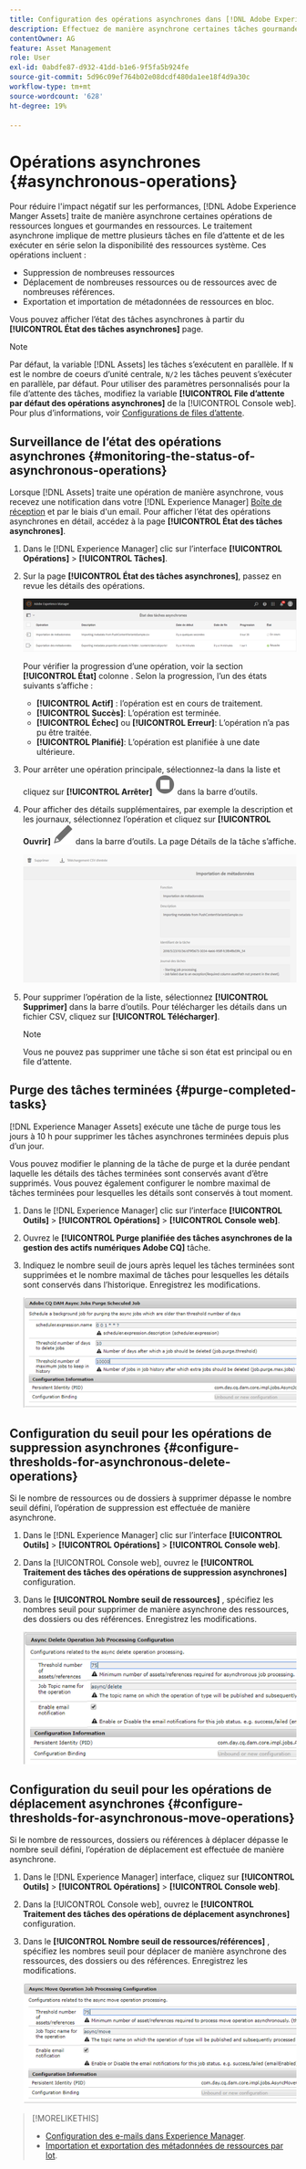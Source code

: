 ```yaml
---
title: Configuration des opérations asynchrones dans [!DNL Adobe Experience Manager].
description: Effectuez de manière asynchrone certaines tâches gourmandes en ressources afin d’optimiser les performances dans [!DNL Experience Manager Assets].
contentOwner: AG
feature: Asset Management
role: User
exl-id: 0abdfe87-d932-41dd-b1e6-9f5fa5b924fe
source-git-commit: 5d96c09ef764b02e08dcdf480da1ee18f4d9a30c
workflow-type: tm+mt
source-wordcount: '628'
ht-degree: 19%

---
```


# Opérations asynchrones {#asynchronous-operations}

Pour réduire l&#39;impact négatif sur les performances, [!DNL Adobe Experience Manger Assets] traite de manière asynchrone certaines opérations de ressources longues et gourmandes en ressources. Le traitement asynchrone implique de mettre plusieurs tâches en file d’attente et de les exécuter en série selon la disponibilité des ressources système. Ces opérations incluent :

* Suppression de nombreuses ressources 
* Déplacement de nombreuses ressources ou de ressources avec de nombreuses références.
* Exportation et importation de métadonnées de ressources en bloc.

Vous pouvez afficher l’état des tâches asynchrones à partir du **[!UICONTROL État des tâches asynchrones]** page.

>[!NOTE]
>
>Par défaut, la variable [!DNL Assets] les tâches s’exécutent en parallèle. If `N` est le nombre de coeurs d’unité centrale, `N/2` les tâches peuvent s’exécuter en parallèle, par défaut. Pour utiliser des paramètres personnalisés pour la file d’attente des tâches, modifiez la variable **[!UICONTROL File d’attente par défaut des opérations asynchrones]** de la [!UICONTROL Console web]. Pour plus d’informations, voir [Configurations de files d’attente](https://sling.apache.org/documentation/bundles/apache-sling-eventing-and-job-handling.html#queue-configurations).

## Surveillance de l’état des opérations asynchrones {#monitoring-the-status-of-asynchronous-operations}

Lorsque [!DNL Assets] traite une opération de manière asynchrone, vous recevez une notification dans votre [!DNL Experience Manager] [Boîte de réception](/help/sites-authoring/inbox.md) et par le biais d&#39;un email. Pour afficher l’état des opérations asynchrones en détail, accédez à la page **[!UICONTROL État des tâches asynchrones]**.

1. Dans le [!DNL Experience Manager] clic sur l’interface **[!UICONTROL Opérations]** > **[!UICONTROL Tâches]**.

1. Sur la page **[!UICONTROL État des tâches asynchrones]**, passez en revue les détails des opérations.

   ![État et détails des opérations asynchrones](assets/job_status.png)

   Pour vérifier la progression d’une opération, voir la section **[!UICONTROL État]** colonne . Selon la progression, l’un des états suivants s’affiche :

   * **[!UICONTROL Actif]** : l’opération est en cours de traitement. 
   * **[!UICONTROL Succès]**: L’opération est terminée.
   * **[!UICONTROL Échec]** ou **[!UICONTROL Erreur]**: L’opération n’a pas pu être traitée.
   * **[!UICONTROL Planifié]**: L’opération est planifiée à une date ultérieure.

1. Pour arrêter une opération principale, sélectionnez-la dans la liste et cliquez sur **[!UICONTROL Arrêter]** ![icône arrêter](assets/do-not-localize/stop_icon.svg) dans la barre d’outils.

1. Pour afficher des détails supplémentaires, par exemple la description et les journaux, sélectionnez l’opération et cliquez sur **[!UICONTROL Ouvrir]** ![open_icon](assets/do-not-localize/edit_icon.svg) dans la barre d’outils. La page Détails de la tâche s’affiche.

   ![Détails d’une tâche d’importation de métadonnées](assets/job_details.png)

1. Pour supprimer l’opération de la liste, sélectionnez **[!UICONTROL Supprimer]** dans la barre d’outils. Pour télécharger les détails dans un fichier CSV, cliquez sur **[!UICONTROL Télécharger]**.

   >[!NOTE]
   >
   >Vous ne pouvez pas supprimer une tâche si son état est principal ou en file d’attente.

## Purge des tâches terminées {#purge-completed-tasks}

[!DNL Experience Manager Assets] exécute une tâche de purge tous les jours à 10 h pour supprimer les tâches asynchrones terminées depuis plus d’un jour.

<!-- TBD: Find out from the engineering team and mention the time zone of this 1:00 am task.
-->

Vous pouvez modifier le planning de la tâche de purge et la durée pendant laquelle les détails des tâches terminées sont conservés avant d’être supprimés. Vous pouvez également configurer le nombre maximal de tâches terminées pour lesquelles les détails sont conservés à tout moment.

1. Dans le [!DNL Experience Manager] clic sur l’interface **[!UICONTROL Outils]** > **[!UICONTROL Opérations]** > **[!UICONTROL Console web]**.
1. Ouvrez le **[!UICONTROL Purge planifiée des tâches asynchrones de la gestion des actifs numériques Adobe CQ]** tâche.
1. Indiquez le nombre seuil de jours après lequel les tâches terminées sont supprimées et le nombre maximal de tâches pour lesquelles les détails sont conservés dans l’historique. Enregistrez les modifications.

   ![Configuration pour planifier la purge des tâches asynchrones](assets/purge_job.png)

## Configuration du seuil pour les opérations de suppression asynchrones {#configure-thresholds-for-asynchronous-delete-operations}

Si le nombre de ressources ou de dossiers à supprimer dépasse le nombre seuil défini, l’opération de suppression est effectuée de manière asynchrone.

1. Dans le [!DNL Experience Manager] clic sur l’interface **[!UICONTROL Outils]** > **[!UICONTROL Opérations]** > **[!UICONTROL Console web]**.
1. Dans la [!UICONTROL Console web], ouvrez le **[!UICONTROL Traitement des tâches des opérations de suppression asynchrones]** configuration.
1. Dans le **[!UICONTROL Nombre seuil de ressources]** , spécifiez les nombres seuil pour supprimer de manière asynchrone des ressources, des dossiers ou des références. Enregistrez les modifications.

   ![Définition de la limite de seuil pour la tâche de suppression des ressources](assets/delete_threshold.png)

## Configuration du seuil pour les opérations de déplacement asynchrones {#configure-thresholds-for-asynchronous-move-operations}

Si le nombre de ressources, dossiers ou références à déplacer dépasse le nombre seuil défini, l’opération de déplacement est effectuée de manière asynchrone.

1. Dans le [!DNL Experience Manager] interface, cliquez sur **[!UICONTROL Outils]** > **[!UICONTROL Opérations]** > **[!UICONTROL Console web]**.
1. Dans la [!UICONTROL Console web], ouvrez le **[!UICONTROL Traitement des tâches des opérations de déplacement asynchrones]** configuration.
1. Dans le **[!UICONTROL Nombre seuil de ressources/références]** , spécifiez les nombres seuil pour déplacer de manière asynchrone des ressources, des dossiers ou des références. Enregistrez les modifications.

   ![Définition de la limite de seuil pour la tâche de déplacement des ressources](assets/move_threshold.png)

>[!MORELIKETHIS]
>
>* [Configuration des e-mails dans Experience Manager](/help/sites-administering/notification.md).
>* [Importation et exportation des métadonnées de ressources par lot](/help/assets/metadata-import-export.md).


